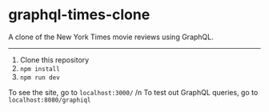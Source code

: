 # graphql-times-clone
A clone of the New York Times movie reviews using GraphQL.

-----------------------

1. Clone this repository
2. `npm install`
3. `npm run dev`

To see the site, go to `localhost:3000/` /n
To test out GraphQL queries, go to `localhost:8080/graphiql`
